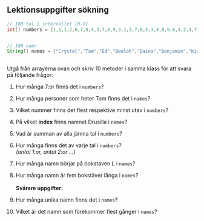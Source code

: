 ## Lektionsuppgifter sökning

```java
// 100 tal i intervallet [0-9]
int[] numbers = {1,1,1,2,6,7,8,4,3,7,8,9,3,1,3,7,8,5,3,4,8,9,6,4,2,4,7,9,7,4,3,2,3,6,7,8,7,7,5,7,9,6,1,4,0,8,6,5,6,8,9,0,7,5,4,3,2,4,5,9,8,5,9,8,8,4,5,6,7,8,9,0,9,0,9,7,5,2,1,2,3,4,5,4,4,5,3,4,5,0,8,7,0,7,9,7,0,6,5,4};


// 100 namn
String[] names = {"Crystal","Tam","Ed","Beulah","Daina","Benjamin","Kia","Clelia","Cassy","Gita","Celsa","Karoline","Talitha","Lewis","Betsy","Colin","Glendora","Carola","Rosalba","Jeanie","Yevette","Armand","Neal","Lilla","Dorethea","Delta","Maye","Nikita","Shoshana","Carola","Margie","Haywood","Venessa","Natacha","Gilbert","Kandi","Tyisha","Tammie","Blossom","Penney","Diana","Audrey","Willard","Zoraida","Drusilla","Jacquline","Cyndy","Janiece","Tressie","Kami","Lashanda","Leann","Tom","Santana","Junita","Gisela","Tom","Marquerite","Bryant","Lauralee","Yael","Kelle","Samantha","Tom","Meta","Lanette","Wanetta","Carola","Jana","Neal","Brady","Rigoberto","Felicia","Hellen","Georgeann","Carola","Isaias","Ellis","Roseanne","Lenard","Ela","Ophelia","Alesha","Mafalda","Flor","Kelsi","Autumn","Sondra","Pasty","Jacquelyne","Benjamin","Emmie","Mickie","Lang","Jamee","Felice","Daniella","Carola","Nathalie","Genevive"};
 
```

Utgå från arrayerna ovan och skriv 10 metoder i samma klass för att svara på följande frågor:
1. Hur många 7:or finns det i ```numbers```? 
2. Hur många personer som heter Tom finns det i ```names```?
3. Vilket nummer finns det flest respektive minst utav i ```numbers```?
4. På vilket **index** finns namnet Drusilla i ```names```?
5. Vad är summan av alla jämna tal i ```numbers```?
6. Hur många finns det av varje tal i ```numbers```? <br>
	*(antal 1:or, antal 2:or ...)*
7. Hur många namn börjar på bokstaven L i ```names```?
8. Hur många namn är fem bokstäver långa i ```names```?<br><br>**Svårare uppgifter:**

9. Hur många unika namn finns det i ```names```?
10. Vilket är det namn som förekommer flest gånger i ```names```?
